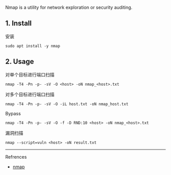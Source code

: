 Nmap is a utility for network exploration or security auditing.

## 1. Install

安装

```
sudo apt install -y nmap
```

## 2. Usage

对单个目标进行端口扫描

```
nmap -T4 -Pn -p- -sV -O <host> -oN nmap_<host>.txt
```

对多个目标进行端口扫描

```
nmap -T4 -Pn -p- -sV -O -iL host.txt -oN nmap_host.txt
```

Bypass

```
nmap -T4 -Pn -p- -sV -O -f -D RND:10 <host> -oN nmap_<host>.txt
```

漏洞扫描

```
nmap --script=vuln <host> -oN result.txt
```

---

Refrences

- [nmap](https://www.kali.org/tools/nmap/)
